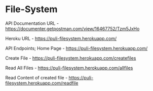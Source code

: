 # File-System
API Documentation URL - https://documenter.getpostman.com/view/16467752/Tzm5JxHo

Heroku URL - https://puli-filesystem.herokuapp.com/

API Endpoints;
Home Page - https://puli-filesystem.herokuapp.com/

Create File - https://puli-filesystem.herokuapp.com/createfiles

Read All Files - https://puli-filesystem.herokuapp.com/allfiles

Read Content of created file - https://puli-filesystem.herokuapp.com/readfile
